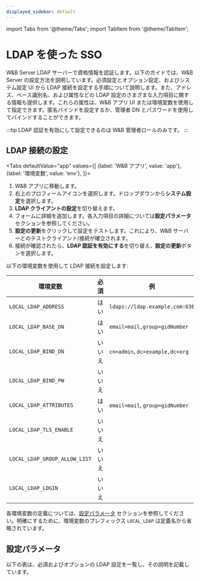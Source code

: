 ```yaml
---
displayed_sidebar: default
---
```


import Tabs from '@theme/Tabs';
import TabItem from '@theme/TabItem';

# LDAP を使った SSO

W&B Server LDAP サーバーで資格情報を認証します。以下のガイドでは、W&B Server の設定方法を説明しています。必須設定とオプション設定、およびシステム設定 UI から LDAP 接続を設定する手順について説明します。また、アドレス、ベース識別名、および属性などの LDAP 設定のさまざまな入力項目に関する情報も提供します。これらの属性は、W&B アプリ UI または環境変数を使用して指定できます。匿名バインドを設定するか、管理者 DN とパスワードを使用してバインドすることができます。

:::tip
LDAP 認証を有効にして設定できるのは W&B 管理者ロールのみです。
:::

## LDAP 接続の設定

<Tabs
  defaultValue="app"
  values={[
    {label: 'W&B アプリ', value: 'app'},
    {label: '環境変数', value: 'env'},
  ]}>
  <TabItem value="app">

1. W&B アプリに移動します。
2. 右上のプロフィールアイコンを選択します。ドロップダウンから**システム設定**を選択します。
3. **LDAP クライアントの設定**を切り替えます。
4. フォームに詳細を追加します。各入力項目の詳細については**設定パラメータ**セクションを参照してください。
5. **設定の更新**をクリックして設定をテストします。これにより、W&B サーバーとのテストクライアント/接続が確立されます。
6. 接続が確認されたら、**LDAP 認証を有効にする**を切り替え、**設定の更新**ボタンを選択します。

  </TabItem>
  <TabItem value="env">

以下の環境変数を使用して LDAP 接続を設定します:

| 環境変数                    | 必須  | 例                                  |
| --------------------------- | ---- | ---------------------------------- |
| `LOCAL_LDAP_ADDRESS`        | はい  | `ldaps://ldap.example.com:636`     |
| `LOCAL_LDAP_BASE_DN`        | はい  | `email=mail,group=gidNumber`        |
| `LOCAL_LDAP_BIND_DN`        | いいえ| `cn=admin`, `dc=example,dc=org`     |
| `LOCAL_LDAP_BIND_PW`        | いいえ|                                    |
| `LOCAL_LDAP_ATTRIBUTES`     | はい  | `email=mail`, `group=gidNumber`     |
| `LOCAL_LDAP_TLS_ENABLE`     | いいえ|                                    |
| `LOCAL_LDAP_GROUP_ALLOW_LIST`| いいえ|                                    |
| `LOCAL_LDAP_LOGIN`          | いいえ|                                    |

各環境変数の定義については、[設定パラメータ](#configuration-parameters) セクションを参照してください。明確にするために、環境変数のプレフィックス `LOCAL_LDAP` は定義名から省略されています。

  </TabItem>
</Tabs>

## 設定パラメータ

以下の表は、必須およびオプションの LDAP 設定を一覧し、その説明を記載しています。


